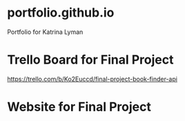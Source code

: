 # portfolio.github.io

Portfolio for Katrina Lyman

# Trello Board for Final Project

https://trello.com/b/Ko2Euccd/final-project-book-finder-api

# Website for Final Project


